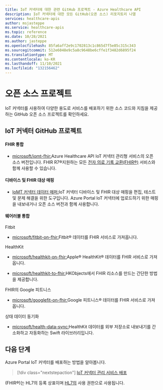 ```yaml
---
title: IoT 커넥터에 대한 관련 GitHub 프로젝트 - Azure Healthcare API
description: IoT 커넥터에 대한 모든 GitHub(오픈 소스) 리포지토리 나열
services: healthcare-apis
author: msjasteppe
ms.service: healthcare-apis
ms.topic: reference
ms.date: 10/28/2021
ms.author: jasteppe
ms.openlocfilehash: 85fa6aff2e9c1702813c1c865d7f5e85c315c343
ms.sourcegitcommit: 512e6048e9c5a8c9648be6cffe1f3482d6895f24
ms.translationtype: MT
ms.contentlocale: ko-KR
ms.lasthandoff: 11/10/2021
ms.locfileid: "132156462"
---
```

# <a name="open-source-projects"></a>오픈 소스 프로젝트

IoT 커넥터를 사용하여 다양한 용도로 서비스를 배포하기 위한 소스 코드와 지침을 제공하는 GitHub 오픈 소스 프로젝트를 확인하세요. 

## <a name="iot-connector-github-projects"></a>IoT 커넥터 GitHub 프로젝트

#### <a name="fhir-integration"></a>FHIR 통합

* [microsoft/iomt-fhir:](https://github.com/microsoft/iomt-fhir)Azure Healthcare API IoT 커넥터 관리형 서비스의 오픈 소스 버전입니다. FHIR R7&#174;지원하는 모든 [전자 의료 기록 교환(FHIR&#174;)](https://www.hl7.org/implement/standards/product_brief.cfm?product_id=491) 서비스와 함께 사용할 수 있습니다.

#### <a name="device-and-fhir-destination-mappings"></a>디바이스 및 FHIR 대상 매핑

* [IoMT 커넥터 데이터 매퍼:](https://github.com/microsoft/iomt-fhir/tree/master/tools/data-mapper)IoT 커넥터 디바이스 및 FHIR 대상 매핑을 편집, 테스트 및 문제 해결을 위한 도구입니다. Azure Portal IoT 커넥터에 업로드하기 위한 매핑을 내보내거나 오픈 소스 버전과 함께 사용합니다.

#### <a name="wearables-integration"></a>웨어러블 통합

Fitbit

* [microsoft/fitbit-on-fhir:](https://github.com/microsoft/FitbitOnFHIR)Fitbit&#174; 데이터를 FHIR 서비스로 가져옵니다.

HealthKit

* [microsoft/healthkit-on-fhir:](https://github.com/microsoft/healthkit-on-fhir)Apple&#174; HealthKit&#174; 데이터를 FHIR 서비스로 가져옵니다.

* [microsoft/healthkit-to-fhir:](https://github.com/microsoft/healthkit-to-fhir)HKObjects에서 FHIR 리소스를 만드는 간단한 방법을 제공합니다.

FHIR의 Google 피트니스

* [microsoft/googlefit-on-fhir:](https://github.com/microsoft/googlefit-on-fhir)Google 피트니스&#174; 데이터를 FHIR 서비스로 가져옵니다.

상태 데이터 동기화

* [microsoft/health-data-sync:](https://github.com/microsoft/health-data-sync)HealthKit 데이터를 외부 저장소로 내보내기를 간소화하고 자동화하는 Swift 라이브러리입니다.

## <a name="next-steps"></a>다음 단계
Azure Portal IoT 커넥터를 배포하는 방법을 알아봅니다.

>[!div class="nextstepaction"]
>[IoT 커넥터 관리 서비스 배포](deploy-iot-connector-in-azure.md)

(FHIR&#174;)는 HL7의 등록 상표이며 [HL7의](https://hl7.org/fhir/) 사용 권한으로 사용됩니다.
